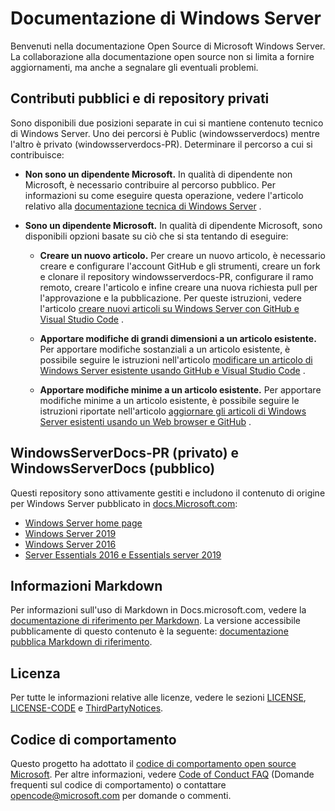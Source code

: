 # <a name="windows-server-documentation"></a>Documentazione di Windows Server

Benvenuti nella documentazione Open Source di Microsoft Windows Server. La collaborazione alla documentazione open source non si limita a fornire aggiornamenti, ma anche a segnalare gli eventuali problemi.

## <a name="public-vs-private-repo-contributions"></a>Contributi pubblici e di repository privati

Sono disponibili due posizioni separate in cui si mantiene contenuto tecnico di Windows Server. Uno dei percorsi è Public (windowsserverdocs) mentre l'altro è privato (windowsserverdocs-PR). Determinare il percorso a cui si contribuisce:

- **Non sono un dipendente Microsoft.** In qualità di dipendente non Microsoft, è necessario contribuire al percorso pubblico. Per informazioni su come eseguire questa operazione, vedere l'articolo relativo alla [documentazione tecnica di Windows Server](https://github.com/MicrosoftDocs/windowsserverdocs/blob/master/CONTRIBUTING.md) .

- **Sono un dipendente Microsoft.** In qualità di dipendente Microsoft, sono disponibili opzioni basate su ciò che si sta tentando di eseguire:

    - **Creare un nuovo articolo.** Per creare un nuovo articolo, è necessario creare e configurare l'account GitHub e gli strumenti, creare un fork e clonare il repository windowsserverdocs-PR, configurare il ramo remoto, creare l'articolo e infine creare una nuova richiesta pull per l'approvazione e la pubblicazione. Per queste istruzioni, vedere l'articolo [creare nuovi articoli su Windows Server con GitHub e Visual Studio Code](https://github.com/MicrosoftDocs/windowsserverdocs/blob/master/Contributor-guide/create-new-using-github.md) .

    - **Apportare modifiche di grandi dimensioni a un articolo esistente.** Per apportare modifiche sostanziali a un articolo esistente, è possibile seguire le istruzioni nell'articolo [modificare un articolo di Windows Server esistente usando GitHub e Visual Studio Code](https://github.com/MicrosoftDocs/windowsserverdocs/blob/master/Contributor-guide/edit-existing-using-github.md) .

    - **Apportare modifiche minime a un articolo esistente.** Per apportare modifiche minime a un articolo esistente, è possibile seguire le istruzioni riportate nell'articolo [aggiornare gli articoli di Windows Server esistenti usando un Web browser e GitHub](https://github.com/MicrosoftDocs/windowsserverdocs/blob/master/Contributor-guide/github-browser-updates.md) .

## <a name="windowsserverdocs-pr-private-and-windowsserverdocs-public"></a>WindowsServerDocs-PR (privato) e WindowsServerDocs (pubblico)

Questi repository sono attivamente gestiti e includono il contenuto di origine per Windows Server pubblicato in [docs.Microsoft.com](https://docs.microsoft.com):

- [Windows Server home page](https://docs.microsoft.com/windows-server/)
- [Windows Server 2019](https://docs.microsoft.com/windows-server/get-started-19/get-started-19)
- [Windows Server 2016](https://docs.microsoft.com/windows-server/get-started/server-basics)
- [Server Essentials 2016 e Essentials server 2019](https://docs.microsoft.com/windows-server-essentials/get-started/get-started)

## <a name="markdown-info"></a>Informazioni Markdown

Per informazioni sull'uso di Markdown in Docs.microsoft.com, vedere la [documentazione di riferimento per Markdown](https://review.docs.microsoft.com/help/contribute/markdown-reference?branch=master). La versione accessibile pubblicamente di questo contenuto è la seguente: [documentazione pubblica Markdown di riferimento](https://docs.microsoft.com/contribute/how-to-write-use-markdown).

## <a name="license"></a>Licenza

Per tutte le informazioni relative alle licenze, vedere le sezioni [LICENSE](https://github.com/MicrosoftDocs/windowsserverdocs-pr/blob/master/LICENSE), [LICENSE-CODE](https://github.com/MicrosoftDocs/windowsserverdocs-pr/blob/master/LICENSE-CODE) e [ThirdPartyNotices](https://github.com/MicrosoftDocs/windowsserverdocs-pr/blob/master/ThirdPartyNotices).

## <a name="code-of-conduct"></a>Codice di comportamento

Questo progetto ha adottato il [codice di comportamento open source Microsoft](https://opensource.microsoft.com/codeofconduct/). Per altre informazioni, vedere [Code of Conduct FAQ](https://opensource.microsoft.com/codeofconduct/faq/) (Domande frequenti sul codice di comportamento) o contattare [opencode@microsoft.com](mailto:opencode@microsoft.com) per domande o commenti.
